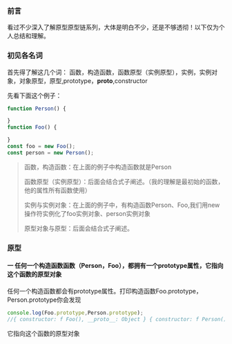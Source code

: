 ### 前言
看过不少深入了解原型原型链系列，大体是明白不少，还是不够透彻！以下仅为个人总结和理解。

### 初见各名词
首先得了解这几个词：
函数，构造函数，函数原型（实例原型），实例，实例对象，对象原型，原型,prototype，__proto__,constructor

先看下面这个例子：

```javascript
function Person() {

}
function Foo() {

}
const foo = new Foo();
const person = new Person();

```


> 函数，构造函数：在上面的例子中构造函数就是Person
>
> 函数原型（实例原型）：后面会结合式子阐述。（我的理解是最初始的函数，他的属性所有函数使用）
>
> 实例与实例对象：在上面的例子中，有构造函数Person、Foo,我们用new操作符实例化了foo实例对象、person实例对象
>
> 原型对象与原型：后面会结合式子阐述。

### 原型

#### 一 任何一个构造函数函数（Person，Foo），都拥有一个prototype属性，它指向这个函数的原型对象

任何一个构造函数都会有prototype属性。打印构造函数Foo.prototype，Person.prototype你会发现
```javascript
console.log(Foo.prototype,Person.prototype);
//{ constructor: f Foo(), __proto__: Object } { constructor: f Person(), __proto__: Object }
```
它指向这个函数的原型对象
